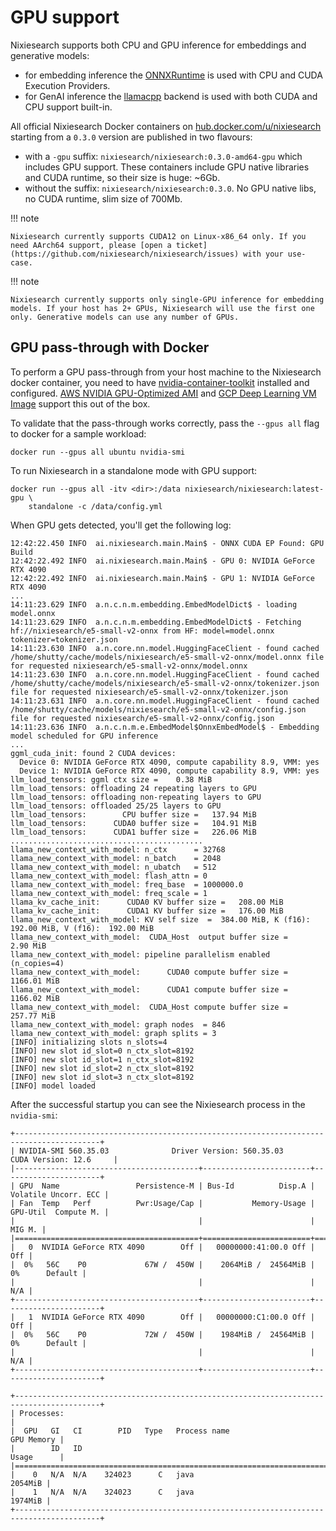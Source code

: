 # GPU support

Nixiesearch supports both CPU and GPU inference for embeddings and generative models:

* for embedding inference the [ONNXRuntime](https://onnxruntime.ai/docs/get-started/with-java.html) is used with CPU and CUDA Execution Providers.
* for GenAI inference the [llamacpp](https://github.com/kherud/java-llama.cpp) backend is used with both CUDA and CPU support built-in.

All official Nixiesearch Docker containers on [hub.docker.com/u/nixiesearch](https://hub.docker.com/u/nixiesearch) starting from a `0.3.0` version are published in two flavours:

* with a `-gpu` suffix: `nixiesearch/nixiesearch:0.3.0-amd64-gpu` which includes GPU support. These containers include GPU native libraries and CUDA runtime, so their size is huge: ~6Gb.
* without the suffix: `nixiesearch/nixiesearch:0.3.0`. No GPU native libs, no CUDA runtime, slim size of 700Mb.

!!! note

    Nixiesearch currently supports CUDA12 on Linux-x86_64 only. If you need AArch64 support, please [open a ticket](https://github.com/nixiesearch/nixiesearch/issues) with your use-case.


!!! note

    Nixiesearch currently supports only single-GPU inference for embedding models. If your host has 2+ GPUs, Nixiesearch will use the first one only. Generative models can use any number of GPUs.

## GPU pass-through with Docker

To perform a GPU pass-through from your host machine to the Nixiesearch docker container, you need to have [nvidia-container-toolkit](https://docs.nvidia.com/datacenter/cloud-native/container-toolkit/latest/install-guide.html) installed and configured. [AWS NVIDIA GPU-Optimized AMI](https://aws.amazon.com/marketplace/pp/prodview-7ikjtg3um26wq) and [GCP Deep Learning VM Image](https://cloud.google.com/deep-learning-vm) support this out of the box.

To validate that the pass-through works correctly, pass the `--gpus all` flag to docker for a sample workload:

```shell
docker run --gpus all ubuntu nvidia-smi
```

To run Nixiesearch in a standalone mode with GPU support:

```shell
docker run --gpus all -itv <dir>:/data nixiesearch/nixiesearch:latest-gpu \
    standalone -c /data/config.yml
```

When GPU gets detected, you'll get the following log:

```
12:42:22.450 INFO  ai.nixiesearch.main.Main$ - ONNX CUDA EP Found: GPU Build
12:42:22.492 INFO  ai.nixiesearch.main.Main$ - GPU 0: NVIDIA GeForce RTX 4090
12:42:22.492 INFO  ai.nixiesearch.main.Main$ - GPU 1: NVIDIA GeForce RTX 4090
...
14:11:23.629 INFO  a.n.c.n.m.embedding.EmbedModelDict$ - loading model.onnx
14:11:23.629 INFO  a.n.c.n.m.embedding.EmbedModelDict$ - Fetching hf://nixiesearch/e5-small-v2-onnx from HF: model=model.onnx tokenizer=tokenizer.json
14:11:23.630 INFO  a.n.core.nn.model.HuggingFaceClient - found cached /home/shutty/cache/models/nixiesearch/e5-small-v2-onnx/model.onnx file for requested nixiesearch/e5-small-v2-onnx/model.onnx
14:11:23.630 INFO  a.n.core.nn.model.HuggingFaceClient - found cached /home/shutty/cache/models/nixiesearch/e5-small-v2-onnx/tokenizer.json file for requested nixiesearch/e5-small-v2-onnx/tokenizer.json
14:11:23.631 INFO  a.n.core.nn.model.HuggingFaceClient - found cached /home/shutty/cache/models/nixiesearch/e5-small-v2-onnx/config.json file for requested nixiesearch/e5-small-v2-onnx/config.json
14:11:23.636 INFO  a.n.c.n.m.e.EmbedModel$OnnxEmbedModel$ - Embedding model scheduled for GPU inference
...
ggml_cuda_init: found 2 CUDA devices:
  Device 0: NVIDIA GeForce RTX 4090, compute capability 8.9, VMM: yes
  Device 1: NVIDIA GeForce RTX 4090, compute capability 8.9, VMM: yes
llm_load_tensors: ggml ctx size =    0.38 MiB
llm_load_tensors: offloading 24 repeating layers to GPU
llm_load_tensors: offloading non-repeating layers to GPU
llm_load_tensors: offloaded 25/25 layers to GPU
llm_load_tensors:        CPU buffer size =   137.94 MiB
llm_load_tensors:      CUDA0 buffer size =   104.91 MiB
llm_load_tensors:      CUDA1 buffer size =   226.06 MiB
...........................................
llama_new_context_with_model: n_ctx      = 32768
llama_new_context_with_model: n_batch    = 2048
llama_new_context_with_model: n_ubatch   = 512
llama_new_context_with_model: flash_attn = 0
llama_new_context_with_model: freq_base  = 1000000.0
llama_new_context_with_model: freq_scale = 1
llama_kv_cache_init:      CUDA0 KV buffer size =   208.00 MiB
llama_kv_cache_init:      CUDA1 KV buffer size =   176.00 MiB
llama_new_context_with_model: KV self size  =  384.00 MiB, K (f16):  192.00 MiB, V (f16):  192.00 MiB
llama_new_context_with_model:  CUDA_Host  output buffer size =     2.90 MiB
llama_new_context_with_model: pipeline parallelism enabled (n_copies=4)
llama_new_context_with_model:      CUDA0 compute buffer size =  1166.01 MiB
llama_new_context_with_model:      CUDA1 compute buffer size =  1166.02 MiB
llama_new_context_with_model:  CUDA_Host compute buffer size =   257.77 MiB
llama_new_context_with_model: graph nodes  = 846
llama_new_context_with_model: graph splits = 3
[INFO] initializing slots n_slots=4
[INFO] new slot id_slot=0 n_ctx_slot=8192
[INFO] new slot id_slot=1 n_ctx_slot=8192
[INFO] new slot id_slot=2 n_ctx_slot=8192
[INFO] new slot id_slot=3 n_ctx_slot=8192
[INFO] model loaded
```

After the successful startup you can see the Nixiesearch process in the `nvidia-smi`:

```
+-----------------------------------------------------------------------------------------+
| NVIDIA-SMI 560.35.03              Driver Version: 560.35.03      CUDA Version: 12.6     |
|-----------------------------------------+------------------------+----------------------+
| GPU  Name                 Persistence-M | Bus-Id          Disp.A | Volatile Uncorr. ECC |
| Fan  Temp   Perf          Pwr:Usage/Cap |           Memory-Usage | GPU-Util  Compute M. |
|                                         |                        |               MIG M. |
|=========================================+========================+======================|
|   0  NVIDIA GeForce RTX 4090        Off |   00000000:41:00.0 Off |                  Off |
|  0%   56C    P0             67W /  450W |    2064MiB /  24564MiB |      0%      Default |
|                                         |                        |                  N/A |
+-----------------------------------------+------------------------+----------------------+
|   1  NVIDIA GeForce RTX 4090        Off |   00000000:C1:00.0 Off |                  Off |
|  0%   56C    P0             72W /  450W |    1984MiB /  24564MiB |      0%      Default |
|                                         |                        |                  N/A |
+-----------------------------------------+------------------------+----------------------+
                                                                                         
+-----------------------------------------------------------------------------------------+
| Processes:                                                                              |
|  GPU   GI   CI        PID   Type   Process name                              GPU Memory |
|        ID   ID                                                               Usage      |
|=========================================================================================|
|    0   N/A  N/A    324023      C   java                                         2054MiB |
|    1   N/A  N/A    324023      C   java                                         1974MiB |
+-----------------------------------------------------------------------------------------+
```
